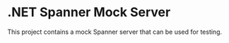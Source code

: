 # .NET Spanner Mock Server

This project contains a mock Spanner server that can be used for testing.
